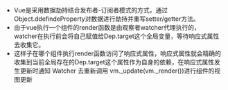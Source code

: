 - Vue是采用数据劫持结合发布者-订阅者模式的方式，通过Object.ddefindeProperty对数据进行劫持并重写setter/getter方法。
- 由于vue执行一个组件的render函数是由观察者watcher代理执行的，watcher在执行前会将自己赋值给Dep.target这个全局变量，等待响应式属性去收集它。
- 这样子在哪个组件执行render函数访问了响应式属性，响应式属性就会精确的收集到当前全局存在的Dep.target这个属性作为自身的依赖，在响应式属性发生更新时通知 Watcher 去重新调用 vm._update(vm._render())进行组件的视图更新